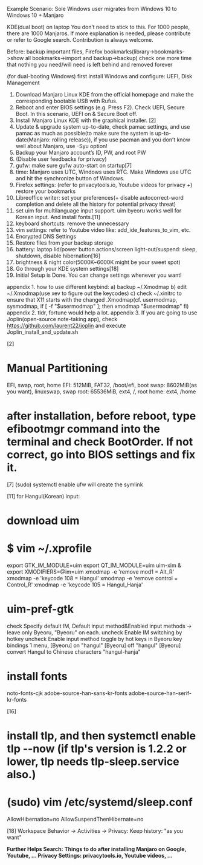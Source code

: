 Example Scenario: Sole Windows user migrates from Windows 10 to Windows 10 + Manjaro

KDE(dual boot) on laptop You don’t need to stick to this. For 1000 people, there are 1000 Manjaros. 
If more explanation is needed, please contribute or refer to Google search. Contribution is always welcome. 

Before: backup important files, Firefox bookmarks(library->bookmarks->show all bookmarks->import and backup->backup) check one more time that nothing you need/will need is left behind and removed forever 

(for dual-booting Windows) first install Windows and configure: UEFI, Disk Management 
1. Download Manjaro Linux KDE from the official homepage and make the corresponding bootable USB with Rufus. 
2. Reboot and enter BIOS settings (e.g. Press F2). Check UEFI, Secure Boot. In this scenario, UEFI on & Secure Boot off. 
3. Install Manjaro Linux KDE with the graphical installer. [2]
4. Update & upgrade system up-to-date, check pamac settings, and use pamac as much as possible(to make sure the system is up-to-date(Manjaro: rolling release)), if you use pacman and you don’t know well about Manjaro, use -Syu option!
5. Backup your Manjaro account’s ID, PW, and root PW 
6. (Disable user feedbacks for privacy) 
7. gufw: make sure gufw auto-start on startup[7]
8. time: Manjaro uses UTC, Windows uses RTC. Make Windows use UTC and hit the synchronize button of Windows. 
9. Firefox settings: (refer to privacytools.io, Youtube videos for privacy +) restore your bookmarks 
10. Libreoffice writer: set your preferences(+ disable autocorrect-word completion and delete all the history for potential privacy threat)
11. set uim for multilanguage input support. uim byeoru works well for Korean input. And install fonts.[11]
12. keyboard shortcuts: remove the unnecessary 
13. vim settings: refer to Youtube video like: add_ide_features_to_vim, etc.
14. Encrypted DNS Settings 
15. Restore files from your backup storage 
16. battery: laptop lid/power button actions/screen light-out/suspend: sleep, shutdown, disable hibernation[16]
17. brightness & night color(5000K~6000K might be your sweet spot) 
18. Go through your KDE system settings[18]
19. Initial Setup is Done. You can change settings whenever you want!

appendix 1. how to use different keybind: a) backup ~/.Xmodmap b) edit ~/.Xmodmap(use xev to figure out the keycodes) c) check ~/.xinitrc to ensure that X11 starts with the changed .Xmodmap(cf. usermodmap, sysmodmap, if [ -f "$usermodmap" ]; then xmodmap "$usermodmap" fi) 
appendix 2. tldr, fortune would help a lot.
appendix 3. If you are going to use Joplin(open-source note-taking app), check https://github.com/laurent22/joplin and execute Joplin_install_and_update.sh

[2] 
# Manual Partitioning
EFI, swap, root, home
EFI: 512MiB, FAT32, /boot/efi, boot
swap: 8602MiB(as you want), linuxswap, swap
root: 65536MiB, ext4, /, root
home: ext4, /home
# after installation, before reboot, type efibootmgr command into the terminal and check BootOrder. If not correct, go into BIOS settings and fix it.

[7] 
(sudo) systemctl enable ufw will create the symlink

[11]
for Hangul(Korean) input:
# download uim
# $ vim ~/.xprofile
export GTK_IM_MODULE=uim
export QT_IM_MODULE=uim
uim-xim &
export XMODIFIERS=@im=uim
xmodmap -e 'remove mod1 = Alt_R'
xmodmap -e 'keycode 108 = Hangul'
xmodmap -e 'remove control = Control_R'
xmodmap -e 'keycode 105 = Hangul_Hanja'
# uim-pref-gtk
check Specify default IM, Default input method&Enabled input methods -> leave only Byeoru, "Byeoru" on each.
uncheck Enable IM switching by hotkey
uncheck Enable input method toggle by hot keys
in Byeoru key bindings 1 menu,
[Byeoru] on "hangul"
[Byeoru] off "hangul"
[Byeoru] convert Hangul to Chinese characters "hangul-hanja"
# install fonts
noto-fonts-cjk
adobe-source-han-sans-kr-fonts
adobe-source-han-serif-kr-fonts

[16] 
# install tlp, and then systemctl enable tlp --now (if tlp's version is 1.2.2 or lower, tlp needs tlp-sleep.service also.)
# (sudo) vim /etc/systemd/sleep.conf
AllowHibernation=no
AllowSuspendThenHibernate=no

[18]
Workspace Behavior -> Activities -> Privacy: Keep history: "as you want"


**Further Helps Search: 
Things to do after installing Manjaro on Google, Youtube, ...
Privacy Settings: privacytools.io, Youtube videos, ...**

